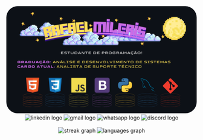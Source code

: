 <!--IMAGEM DE APRESENTAÇÃO-->
<div align="center">
  <img src="https://github.com/Mileriss/Imagens_Canva/blob/main/Foto_Readme_Github_3.png?raw=true" style="border-radius: 30px;"/>
</div>

<!--CONTATO-->
<div align="center">
  <img src="https://img.shields.io/static/v1?message=LinkedIn&logo=linkedin&label=&color=0077B5&logoColor=white&labelColor=&style=for-the-badge" height="30" alt="linkedin logo"  />
  <img src="https://img.shields.io/static/v1?message=Gmail&logo=gmail&label=&color=D14836&logoColor=white&labelColor=&style=for-the-badge" height="30" alt="gmail logo"  />
  <img src="https://img.shields.io/static/v1?message=Whatsapp&logo=whatsapp&label=&color=25D366&logoColor=white&labelColor=&style=for-the-badge" height="30" alt="whatsapp logo"  />
  <img src="https://img.shields.io/static/v1?message=Discord&logo=discord&label=&color=7289DA&logoColor=white&labelColor=&style=for-the-badge" height="30" alt="discord logo"  />
</div>

<!--ESTATÍSTICAS-->
<br clear="both">
<div align="center">
  <img src="https://streak-stats.demolab.com?user=Mileriss&locale=pt-br&mode=daily&theme=radical&hide_border=false&border_radius=5&language=pt-br" height="250" alt="streak graph"  />
  <img src="https://github-readme-stats.vercel.app/api/top-langs?username=Mileriss&locale=pt-br&hide_title=false&layout=pie&card_width=320&langs_count=5&theme=radical&hide_border=false" height="500" alt="languages graph"  />
</div>
